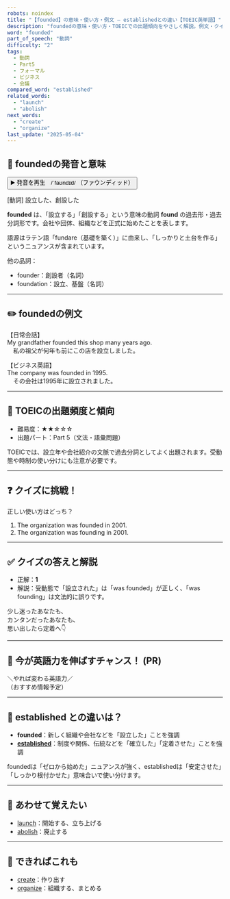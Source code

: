 ```yaml
---
robots: noindex
title: "【founded】の意味・使い方・例文 ― establishedとの違い【TOEIC英単語】"
description: "foundedの意味・使い方・TOEICでの出題傾向をやさしく解説。例文・クイズ付きでestablishedとの違いもわかりやすく学べます。"
word: "founded"
part_of_speech: "動詞"
difficulty: "2"
tags:
  - 動詞
  - Part5
  - フォーマル
  - ビジネス
  - 会議
compared_word: "established"
related_words:
  - "launch"
  - "abolish"
next_words:
  - "create"
  - "organize"
last_update: "2025-05-04"
---
```


## 🔰 foundedの発音と意味

<button class="play-audio" onclick="playTTS('founded')">
  <span class="play-audio-main">
    ▶️ 発音を再生　/ˈfaʊndɪd/
  </span>
  <span class="play-audio-sub">
    （ファウンディッド）
  </span>
</button>

[動詞] 設立した、創設した

**founded** は、「設立する」「創設する」という意味の動詞 **found** の過去形・過去分詞形です。会社や団体、組織などを正式に始めたことを表します。

語源はラテン語「fundare（基礎を築く）」に由来し、「しっかりと土台を作る」というニュアンスが含まれています。

他の品詞：  
- founder：創設者（名詞）
- foundation：設立、基盤（名詞）

---

## ✏️ foundedの例文

【日常会話】  
My grandfather founded this shop many years ago.  
　私の祖父が何年も前にこの店を設立しました。

【ビジネス英語】  
The company was founded in 1995.  
　その会社は1995年に設立されました。

---

## 🎯 TOEICの出題頻度と傾向

- 難易度：★★☆☆☆
- 出題パート：Part 5（文法・語彙問題）

TOEICでは、設立年や会社紹介の文脈で過去分詞としてよく出題されます。受動態や時制の使い分けにも注意が必要です。

---

## ❓ クイズに挑戦！

正しい使い方はどっち？

1. The organization was founded in 2001.  
2. The organization was founding in 2001.

---

## ✅ クイズの答えと解説

- 正解：**1**
- 解説：受動態で「設立された」は「was founded」が正しく、「was founding」は文法的に誤りです。

少し迷ったあなたも、  
カンタンだったあなたも、  
思い出したら定着へ👇️

---

## 🚀 今が英語力を伸ばすチャンス！ (PR)

<div class="info-center">
＼やれば変わる英語力／<br>  
（おすすめ情報予定）
</div>

---

## 🤔  established との違いは？

- **founded**：新しく組織や会社などを「設立した」ことを強調
- **[established](/established)**：制度や関係、伝統などを「確立した」「定着させた」ことを強調

foundedは「ゼロから始めた」ニュアンスが強く、establishedは「安定させた」「しっかり根付かせた」意味合いで使い分けます。

---

## 🧩 あわせて覚えたい

- [launch](/launch)：開始する、立ち上げる
- [abolish](/abolish)：廃止する

---

## 📖 できればこれも

- [create](/create)：作り出す
- [organize](/organize)：組織する、まとめる

<!-- cvid: aid12_bid28 -->
